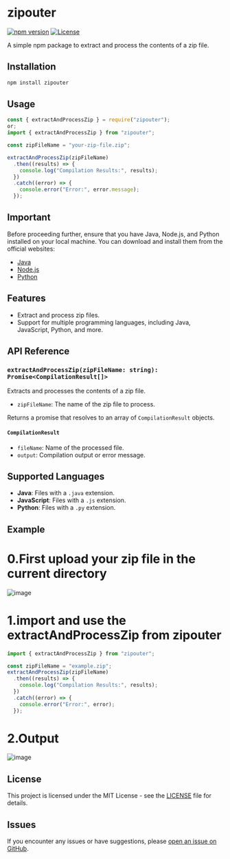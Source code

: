 # zipouter

[![npm version](https://img.shields.io/npm/v/zipouter.svg)](https://www.npmjs.com/package/zipouter)
[![License](https://img.shields.io/badge/license-MIT-blue.svg)](https://opensource.org/licenses/MIT)

A simple npm package to extract and process the contents of a zip file.

## Installation

```bash
npm install zipouter
```

## Usage

```javascript
const { extractAndProcessZip } = require("zipouter");
or;
import { extractAndProcessZip } from "zipouter";

const zipFileName = "your-zip-file.zip";

extractAndProcessZip(zipFileName)
  .then((results) => {
    console.log("Compilation Results:", results);
  })
  .catch((error) => {
    console.error("Error:", error.message);
  });
```

## Important

Before proceeding further, ensure that you have Java, Node.js, and Python installed on your local machine. You can download and install them from the official websites:

- [Java](https://www.oracle.com/java/technologies/javase-downloads.html)
- [Node.js](https://nodejs.org/)
- [Python](https://www.python.org/)

## Features

- Extract and process zip files.
- Support for multiple programming languages, including Java, JavaScript, Python, and more.

## API Reference

### `extractAndProcessZip(zipFileName: string): Promise<CompilationResult[]>`

Extracts and processes the contents of a zip file.

- `zipFileName`: The name of the zip file to process.

Returns a promise that resolves to an array of `CompilationResult` objects.

#### `CompilationResult`

- `fileName`: Name of the processed file.
- `output`: Compilation output or error message.

## Supported Languages

- **Java**: Files with a `.java` extension.
- **JavaScript**: Files with a `.js` extension.
- **Python**: Files with a `.py` extension.

## Example

# 0.First upload your zip file in the current directory <br/>

![image](https://github.com/TheCoderAdi/zipouter/assets/111285422/ff3118b7-9614-490c-b0ca-3aeb40dc6ea9)

# 1.import and use the extractAndProcessZip from zipouter

```javascript
import { extractAndProcessZip } from "zipouter";

const zipFileName = "example.zip";
extractAndProcessZip(zipFileName)
  .then((results) => {
    console.log("Compilation Results:", results);
  })
  .catch((error) => {
    console.error("Error:", error);
  });
```

# 2.Output<br/>

![image](https://github.com/TheCoderAdi/zipouter/assets/111285422/e322047e-5e68-4a86-a79a-19c5ce196cb9)

## License

This project is licensed under the MIT License - see the [LICENSE](LICENSE) file for details.

## Issues

If you encounter any issues or have suggestions, please [open an issue on GitHub](https://github.com/TheCoderAdi/zipouter/issues).
